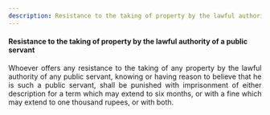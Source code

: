 ```yaml
---
description: Resistance to the taking of property by the lawful authority of a public servant
---
```


#### Resistance to the taking of property by the lawful authority of a public servant
<div style="text-align: justify">

Whoever offers any resistance to the taking of any property by the lawful authority of any public servant, knowing or having reason to believe that he is such a public servant, shall be punished with imprisonment of either description for a term which may extend to six months, or with a fine which may extend to one thousand rupees, or with both.

</div>
